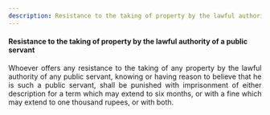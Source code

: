 ```yaml
---
description: Resistance to the taking of property by the lawful authority of a public servant
---
```


#### Resistance to the taking of property by the lawful authority of a public servant
<div style="text-align: justify">

Whoever offers any resistance to the taking of any property by the lawful authority of any public servant, knowing or having reason to believe that he is such a public servant, shall be punished with imprisonment of either description for a term which may extend to six months, or with a fine which may extend to one thousand rupees, or with both.

</div>
